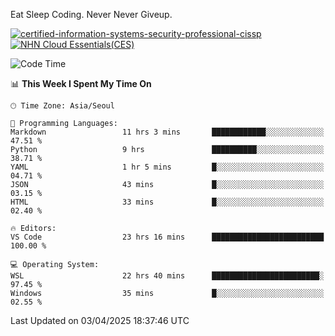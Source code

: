 Eat Sleep Coding.
Never Never Giveup.

[![certified-information-systems-security-professional-cissp](https://github.com/user-attachments/assets/d259884f-7f9a-4d80-a663-6968ead7464a)](https://www.credly.com/badges/f394a010-85a0-450b-9136-8043af01d71c/public_url)
[![NHN Cloud Essentials(CES)](https://github.com/user-attachments/assets/f405dcae-c923-424d-927f-e993bac10fa9)](https://www.nhncloud.com/kr/edu/certification/search)


<!--START_SECTION:waka-->
![Code Time](http://img.shields.io/badge/Code%20Time-4%2C039%20hrs%2039%20mins-blue)

📊 **This Week I Spent My Time On** 

```text
🕑︎ Time Zone: Asia/Seoul

💬 Programming Languages: 
Markdown                 11 hrs 3 mins       ████████████░░░░░░░░░░░░░   47.51 % 
Python                   9 hrs               ██████████░░░░░░░░░░░░░░░   38.71 % 
YAML                     1 hr 5 mins         █░░░░░░░░░░░░░░░░░░░░░░░░   04.71 % 
JSON                     43 mins             █░░░░░░░░░░░░░░░░░░░░░░░░   03.15 % 
HTML                     33 mins             █░░░░░░░░░░░░░░░░░░░░░░░░   02.40 % 

🔥 Editors: 
VS Code                  23 hrs 16 mins      █████████████████████████   100.00 % 

💻 Operating System: 
WSL                      22 hrs 40 mins      ████████████████████████░   97.45 % 
Windows                  35 mins             █░░░░░░░░░░░░░░░░░░░░░░░░   02.55 % 
```


 Last Updated on 03/04/2025 18:37:46 UTC
<!--END_SECTION:waka-->
